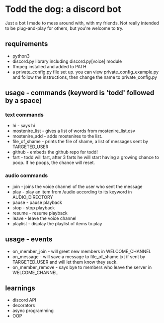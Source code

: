 # Todd the dog: a discord bot
Just a bot I made to mess around with, with my friends. Not really intended to be plug-and-play for others, but you're welcome to try.

## requirements
- python3
- discord.py library including discord.py[voice] module
- ffmpeg installed and added to PATH
- a private_config.py file set up. you can view private_config_example.py and follow the instructions, then change the name to private_config.py


## usage - commands (keyword is 'todd' followed by a space)
### text commands
- hi - says hi
- mostenire_list - gives a list of words from mostenire_list.csv
- mostenire_add - adds mostenires to the list.
- file_of_shame - prints the file of shame, a list of messages sent by TARGETED_USER
- github - embeds the github repo for todd!
- fart - todd will fart, after 3 farts he will start having a growing chance to poop. If he poops, the chance will reset.

### audio commands
- join - joins the voice channel of the user who sent the message
- play - play an item from /audio according to its keyword in AUDIO_DIRECTORY
- pause - pause playback
- stop - stop playback
- resume - resume playback
- leave - leave the voice channel
- playlist - display the playlist of items to play

## usage - events
- on_member_join - will greet new members in WELCOME_CHANNEL
- on_message - will save a message to file_of_shame.txt if sent by TARGETED_USER and will let them know they suck.
- on_member_remove - says bye to members who leave the server in WELCOME_CHANNEL

## learnings
- discord API
- decorators
- async programming
- OOP